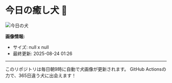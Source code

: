 # 今日の癒し犬 🐶

![今日の犬](null)

**画像情報:**
- サイズ: null x null
- 最終更新: 2025-08-24 01:26

---

このリポジトリは毎日朝9時に自動で犬画像が更新されます。
GitHub Actionsの力で、365日違う犬に出会えます！
